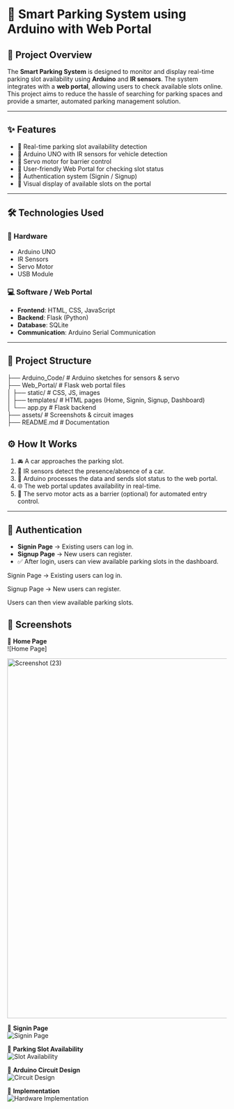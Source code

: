 # 🚗 Smart Parking System using Arduino with Web Portal  

## 📌 Project Overview  
The **Smart Parking System** is designed to monitor and display real-time parking slot availability using **Arduino** and **IR sensors**. The system integrates with a **web portal**, allowing users to check available slots online. This project aims to reduce the hassle of searching for parking spaces and provide a smarter, automated parking management solution.  

---

## ✨ Features  
- 🔹 Real-time parking slot availability detection  
- 🔹 Arduino UNO with IR sensors for vehicle detection  
- 🔹 Servo motor for barrier control  
- 🔹 User-friendly Web Portal for checking slot status  
- 🔹 Authentication system (Signin / Signup)  
- 🔹 Visual display of available slots on the portal  

---

## 🛠️ Technologies Used  

### 🔧 Hardware  
- Arduino UNO  
- IR Sensors  
- Servo Motor  
- USB Module  

### 💻 Software / Web Portal  
- **Frontend**: HTML, CSS, JavaScript  
- **Backend**: Flask (Python)  
- **Database**: SQLite  
- **Communication**: Arduino Serial Communication  

---

## 📂 Project Structure  
├── Arduino_Code/        # Arduino sketches for sensors & servo  
├── Web_Portal/          # Flask web portal files  
│   ├── static/          # CSS, JS, images  
│   ├── templates/       # HTML pages (Home, Signin, Signup, Dashboard)  
│   └── app.py           # Flask backend  
├── assets/              # Screenshots & circuit images  
├── README.md            # Documentation  

## ⚙️ How It Works  

1. 🚘 A car approaches the parking slot.  
2. 📡 IR sensors detect the presence/absence of a car.  
3. 🔄 Arduino processes the data and sends slot status to the web portal.  
4. 🌐 The web portal updates availability in real-time.  
5. 🚧 The servo motor acts as a barrier (optional) for automated entry control.  

---

## 🔑 Authentication  

- **Signin Page** → Existing users can log in.  
- **Signup Page** → New users can register.  
- ✅ After login, users can view available parking slots in the dashboard.  

Signin Page → Existing users can log in.

Signup Page → New users can register.

Users can then view available parking slots.

## 📸 Screenshots  

🔹 **Home Page**  
![Home Page] 

<img width="1767" height="825" alt="Screenshot (23)" src="https://github.com/user-attachments/assets/c285250f-16fc-48d4-9cff-ee6f8b55087f" />


🔹 **Signin Page**  
![Signin Page](<img width="1896" height="733" alt="Screenshot (24)" src="https://github.com/user-attachments/assets/28518a57-168c-43c1-942b-8c4c9c25ccc7" />)  

🔹 **Parking Slot Availability**  
![Slot Availability](<img width="1811" height="810" alt="Screenshot (25)" src="https://github.com/user-attachments/assets/682d2b65-4200-4c74-a104-de52fa656a8c" />)  

🔹 **Arduino Circuit Design**  
![Circuit Design](<img width="1046" height="741" alt="Screenshot (26)" src="https://github.com/user-attachments/assets/25305b14-e20b-4f82-8994-af73ff497ec4" />)  

🔹 **Implementation**  
![Hardware Implementation](<img width="733" height="784" alt="Screenshot (27)" src="https://github.com/user-attachments/assets/60d585be-3915-4255-a2fe-10210b030a61" />)  

